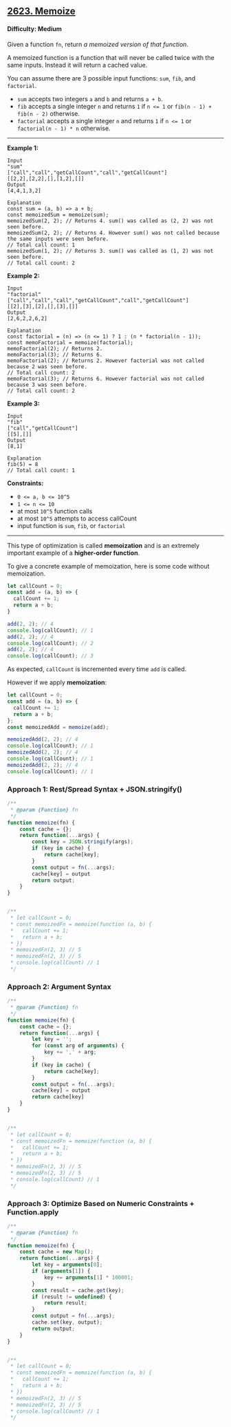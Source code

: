 ## [2623. Memoize](https://leetcode.com/problems/memoize)

#### Difficulty: Medium

Given a function ```fn```, return _a memoized version of that function_.

A memoized function is a function that will never be called twice with the same inputs. Instead it will return a cached value.

You can assume there are 3 possible input functions: ```sum```, ```fib```, and ```factorial```.

- ```sum``` accepts two integers ```a``` and ```b``` and returns ```a + b```.
- ```fib``` accepts a single integer ```n``` and returns ```1``` if ```n <= 1``` or ```fib(n - 1) + fib(n - 2)``` otherwise.
- ```factorial``` accepts a single integer ```n``` and returns ```1``` if ```n <= 1``` or ```factorial(n - 1) * n``` otherwise.

---

__Example 1:__
```
Input
"sum"
["call","call","getCallCount","call","getCallCount"]
[[2,2],[2,2],[],[1,2],[]]
Output
[4,4,1,3,2]

Explanation
const sum = (a, b) => a + b;
const memoizedSum = memoize(sum);
memoizedSum(2, 2); // Returns 4. sum() was called as (2, 2) was not seen before.
memoizedSum(2, 2); // Returns 4. However sum() was not called because the same inputs were seen before.
// Total call count: 1
memoizedSum(1, 2); // Returns 3. sum() was called as (1, 2) was not seen before.
// Total call count: 2
```

__Example 2:__
```
Input
"factorial"
["call","call","call","getCallCount","call","getCallCount"]
[[2],[3],[2],[],[3],[]]
Output
[2,6,2,2,6,2]

Explanation
const factorial = (n) => (n <= 1) ? 1 : (n * factorial(n - 1));
const memoFactorial = memoize(factorial);
memoFactorial(2); // Returns 2.
memoFactorial(3); // Returns 6.
memoFactorial(2); // Returns 2. However factorial was not called because 2 was seen before.
// Total call count: 2
memoFactorial(3); // Returns 6. However factorial was not called because 3 was seen before.
// Total call count: 2
```

__Example 3:__
```
Input
"fib"
["call","getCallCount"]
[[5],[]]
Output
[8,1]

Explanation
fib(5) = 8
// Total call count: 1
```
 

__Constraints:__

- ```0 <= a, b <= 10^5```
- ```1 <= n <= 10```
- at most ```10^5``` function calls
- at most ```10^5``` attempts to access callCount
- input function is ```sum```, ```fib```, or ```factorial```

---

This type of optimization is called __memoization__ and is an extremely important example of a __higher-order function__.

To give a concrete example of memoization, here is some code without memoization.

```JavaScript
let callCount = 0;
const add = (a, b) => {
  callCount += 1;
  return a + b;
}

add(2, 2); // 4
console.log(callCount); // 1
add(2, 2); // 4
console.log(callCount); // 2
add(2, 2); // 4
console.log(callCount); // 3
```

As expected, ```callCount``` is incremented every time ```add``` is called.

However if we apply __memoization__:

```JavaScript
let callCount = 0;
const add = (a, b) => {
  callCount += 1;
  return a + b;
};
const memoizedAdd = memoize(add);

memoizedAdd(2, 2); // 4
console.log(callCount); // 1
memoizedAdd(2, 2); // 4
console.log(callCount); // 1
memoizedAdd(2, 2); // 4
console.log(callCount); // 1
```

### Approach 1: Rest/Spread Syntax + JSON.stringify()

```JavaScript
/**
 * @param {Function} fn
 */
function memoize(fn) {
    const cache = {};
    return function(...args) {
        const key = JSON.stringify(args);
        if (key in cache) {
            return cache[key];
        }
        const output = fn(...args);
        cache[key] = output
        return output;
    }
}


/** 
 * let callCount = 0;
 * const memoizedFn = memoize(function (a, b) {
 *	 callCount += 1;
 *   return a + b;
 * })
 * memoizedFn(2, 3) // 5
 * memoizedFn(2, 3) // 5
 * console.log(callCount) // 1 
 */
```

### Approach 2: Argument Syntax

```JavaScript
/**
 * @param {Function} fn
 */
function memoize(fn) {
    const cache = {};
    return function(...args) {
        let key = '';
        for (const arg of arguments) {
            key += ',' + arg;
        }
        if (key in cache) {
            return cache[key];
        }
        const output = fn(...args);
        cache[key] = output
        return cache[key]
    }
}


/** 
 * let callCount = 0;
 * const memoizedFn = memoize(function (a, b) {
 *	 callCount += 1;
 *   return a + b;
 * })
 * memoizedFn(2, 3) // 5
 * memoizedFn(2, 3) // 5
 * console.log(callCount) // 1 
 */
```

### Approach 3: Optimize Based on Numeric Constraints + Function.apply

```JavaScript
/**
 * @param {Function} fn
 */
function memoize(fn) {
    const cache = new Map();
    return function(...args) {
        let key = arguments[0];
        if (arguments[1]) {
            key += arguments[1] * 100001;
        }
        const result = cache.get(key);
        if (result != undefined) {
            return result;
        }
        const output = fn(...args);
        cache.set(key, output);
        return output;
    }
}


/** 
 * let callCount = 0;
 * const memoizedFn = memoize(function (a, b) {
 *	 callCount += 1;
 *   return a + b;
 * })
 * memoizedFn(2, 3) // 5
 * memoizedFn(2, 3) // 5
 * console.log(callCount) // 1 
 */
```
